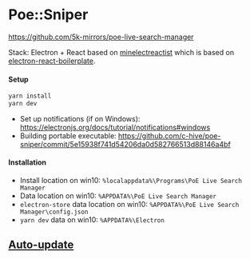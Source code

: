 # Poe::Sniper

https://github.com/5k-mirrors/poe-live-search-manager

Stack: Electron + React based on [minelectreactist](https://github.com/gomorizsolt/minelectreactist) which is based on [electron-react-boilerplate](https://github.com/electron-react-boilerplate/electron-react-boilerplate).

#### Setup

```bash
yarn install
yarn dev
```

- Set up notifications (if on Windows): https://electronjs.org/docs/tutorial/notifications#windows
- Building portable executable: https://github.com/c-hive/poe-sniper/commit/5e15938f741d54206da0d582766513d88146a4bf

#### Installation

- Install location on win10: `%localappdata%\Programs\PoE Live Search Manager`
- Data location on win10: `%APPDATA%\PoE Live Search Manager`
- `electron-store` data location on win10: `%APPDATA%\PoE Live Search Manager\config.json`
- `yarn dev` data on win10: `%APPDATA%\Electron`

## [Auto-update](doc/auto-update.md)
